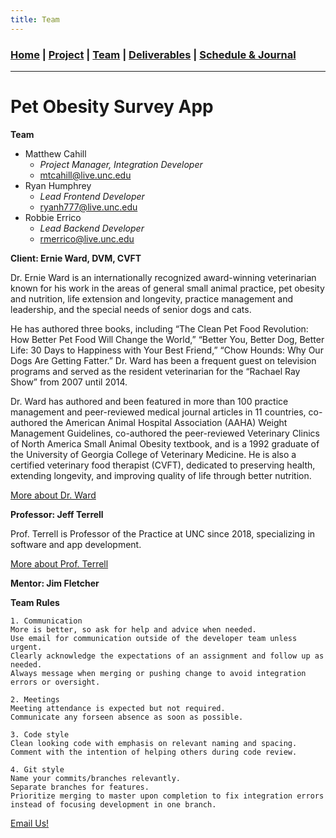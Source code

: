 ```yaml
---
title: Team
---
```

### [Home](https://mtcahill57.github.io/523-fa20-m.github.io/) \| [Project](project.md) \| [Team](team.md) \| [Deliverables](deliverables.md) \| [Schedule & Journal](journal-sched.md)

___

# Pet Obesity Survey App

**Team**
- Matthew Cahill
  - _Project Manager, Integration Developer_
  - <mtcahill@live.unc.edu>
- Ryan Humphrey
  - _Lead Frontend Developer_
  - <ryanh777@live.unc.edu>
- Robbie Errico
  - _Lead Backend Developer_
  - <rmerrico@live.unc.edu>

**Client: Ernie Ward, DVM, CVFT**

Dr. Ernie Ward is an internationally recognized award-winning veterinarian known for his work in the areas of general small animal practice, pet obesity and nutrition, life extension and longevity, practice management and leadership, and the special needs of senior dogs and cats.

He has authored three books, including “The Clean Pet Food Revolution: How Better Pet Food Will Change the World,” “Better You, Better Dog, Better Life: 30 Days to Happiness with Your Best Friend,” “Chow Hounds: Why Our Dogs Are Getting Fatter.” Dr. Ward has been a frequent guest on television programs and served as the resident veterinarian for the “Rachael Ray Show” from 2007 until 2014.

Dr. Ward has authored and been featured in more than 100 practice management and peer-reviewed medical journal articles in 11 countries, co-authored the American Animal Hospital Association (AAHA) Weight Management Guidelines, co-authored the peer-reviewed Veterinary Clinics of North America Small Animal Obesity textbook, and is a 1992 graduate of the University of Georgia College of Veterinary Medicine. He is also a certified veterinary food therapist (CVFT), dedicated to preserving health, extending longevity, and improving quality of life through better nutrition.

[More about Dr. Ward](https://www.drernieward.com/)


**Professor: Jeff Terrell**

Prof. Terrell is Professor of the Practice at UNC since 2018, specializing in software and app development.

[More about Prof. Terrell](http://terrell.web.unc.edu/)


**Mentor: Jim Fletcher**


**Team Rules**
```
1. Communication
More is better, so ask for help and advice when needed.
Use email for communication outside of the developer team unless urgent.
Clearly acknowledge the expectations of an assignment and follow up as needed.
Always message when merging or pushing change to avoid integration errors or oversight.
```
```
2. Meetings
Meeting attendance is expected but not required.
Communicate any forseen absence as soon as possible.
```
```
3. Code style
Clean looking code with emphasis on relevant naming and spacing.
Comment with the intention of helping others during code review.
```
```
4. Git style
Name your commits/branches relevantly.
Separate branches for features.
Prioritize merging to master upon completion to fix integration errors instead of focusing development in one branch.
```

[Email Us!](mailto:mtcahill@live.unc.edu,rmerrico@live.unc.edu,ryanh777@live.unc.edu)
